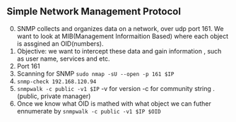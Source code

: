 ## Simple Network Management Protocol 
0. SNMP collects and organizes data on a network, over udp port 161. We want to look at MIB(Management Informaition Based) where each object is assgined an OID(numbers).
1. Objective: we want to intercept these data and gain information , such as user name, services and etc.  
2. Port 161
3. Scanning for SNMP `sudo nmap -sU --open -p 161 $IP`
4. `snmp-check 192.168.120.94`
5. `snmpwalk -c public -v1 $IP`  -v for version -c for community string . (public, private manager)
6. Once we know what OID is mathed with what object we can futher ennumerate by `snmpwalk -c public -v1 $IP $OID`

